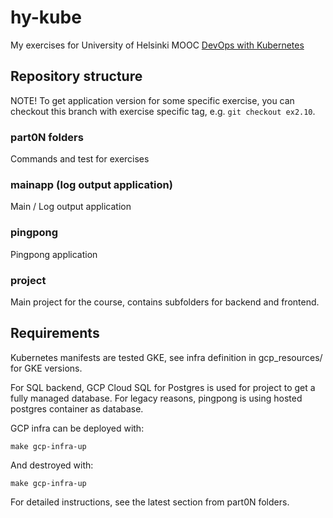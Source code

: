 # hy-kube

My exercises for University of Helsinki MOOC [DevOps with Kubernetes](https://devopswithkubernetes.com)

## Repository structure

NOTE! To get application version for some specific exercise, you can checkout this branch
with exercise specific tag, e.g. `git checkout ex2.10`.

### part0N folders

Commands and test for exercises

### mainapp (log output application)

Main / Log output application

### pingpong

Pingpong application

### project

Main project for the course, contains subfolders for backend and frontend.

## Requirements

Kubernetes manifests are tested GKE, see infra definition in gcp_resources/ for GKE versions.

For SQL backend, GCP Cloud SQL for Postgres is used for project to get a fully managed database.
For legacy reasons, pingpong is using hosted postgres container as database.

GCP infra can be deployed with:

```
make gcp-infra-up
```

And destroyed with:

```
make gcp-infra-up
```

For detailed instructions, see the latest section from part0N folders.
